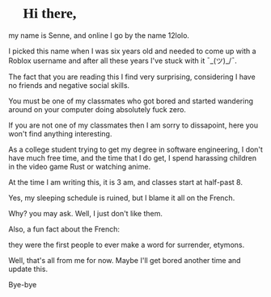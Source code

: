 <h1 style="font-weight: bold; font-family: 'Comic Sans MS', cursive;"
>👋 Hi there,</h1>
my name is Senne, and online I go by the name 12lolo.

I picked this name when I was six years old and needed to come up with a Roblox username and after all these years I've stuck with it ¯\_(ツ)_/¯.

The fact that you are reading this I find very surprising, considering I have no friends and negative social skills.

You must be one of my classmates who got bored and started wandering around on your computer doing absolutely fuck zero.

If you are not one of my classmates then I am sorry to dissapoint, here you won't find anything interesting.

As a college student trying to get my degree in software engineering, I don't have much free time, and the time that I do get, I spend harassing children in the video game Rust or watching anime.

At the time I am writing this, it is 3 am, and classes start at half-past 8.

Yes, my sleeping schedule is ruined, but I blame it all on the French.

Why? you may ask. Well, I just don't like them.

Also, a fun fact about the French:

they were the first people to ever make a word for surrender, etymons.

Well, that's all from me for now. Maybe I'll get bored another time and update this.

Bye-bye
